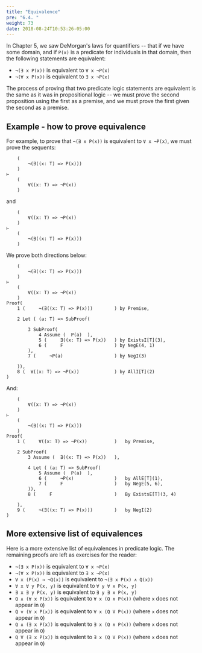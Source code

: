 ```yaml
---
title: "Equivalence"
pre: "6.4. "
weight: 73
date: 2018-08-24T10:53:26-05:00
---
```


In Chapter 5, we saw DeMorgan's laws for quantifiers -- that if we have some domain, and if `P(x)` is a predicate for individuals in that domain, then the following statements are equivalent:

- `¬(∃ x P(x))` is equivalent to `∀ x ¬P(x)`
- `¬(∀ x P(x))` is equivalent to `∃ x ¬P(x)`

The process of proving that two predicate logic statements are equivalent is the same as it was in propositional logic -- we must prove the second proposition using the first as a premise, and we must prove the first given the second as a premise. 

## Example - how to prove equivalence

For example, to prove that `¬(∃ x P(x))` is equivalent to `∀ x ¬P(x)`, we must prove the sequents:

```text
    (
        ¬(∃((x: T) => P(x)))
    )
⊢
    (
        ∀((x: T) => ¬P(x))
    )
```

and

```text
    (
        ∀((x: T) => ¬P(x))
    )
⊢
    (
        ¬(∃((x: T) => P(x)))
    )
```

We prove both directions below:

```text
    (
        ¬(∃((x: T) => P(x)))
    )
⊢
    (
        ∀((x: T) => ¬P(x))
    )
Proof(
    1 (     ¬(∃((x: T) => P(x)))        ) by Premise,

    2 Let ( (a: T) => SubProof(

        3 SubProof(
            4 Assume (  P(a)  ),
            5 (     ∃((x: T) => P(x))   ) by ExistsI[T](3),
            6 (     F                   ) by NegE(4, 1)
        ),
        7 (     ¬P(a)                   ) by NegI(3)

    )),
    8 (  ∀((x: T) => ¬P(x))             ) by AllI[T](2)
)

```

And:

```text
    (
        ∀((x: T) => ¬P(x))
    )
⊢
    (
        ¬(∃((x: T) => P(x)))
    )
Proof(
    1 (     ∀((x: T) => ¬P(x))          )   by Premise,

    2 SubProof(
        3 Assume (  ∃((x: T) => P(x))   ),

        4 Let ( (a: T) => SubProof(
            5 Assume (  P(a)  ),
            6 (     ¬P(x)               )   by AllE[T](1),
            7 (     F                   )   by NegE(5, 6),
        )),
        8 (     F                       )   By ExistsE[T](3, 4)
    
    ),
    9 (     ¬(∃((x: T) => P(x)))        )   by NegI(2)
)
```

## More extensive list of equivalences

Here is a more extensive list of equivalences in predicate logic. The remaining proofs are left as exercises for the reader:

- `¬(∃ x P(x))` is equivalent to `∀ x ¬P(x)`
- `¬(∀ x P(x))` is equivalent to `∃ x ¬P(x)`
-  `∀ x (P(x) → ¬Q(x))` is equivalent to `¬(∃ x P(x) ∧ Q(x))`
- `∀ x ∀ y P(x, y)` is equivalent to `∀ y ∀ x P(x, y)`
- `∃ x ∃ y P(x, y)` is equivalent to `∃ y ∃ x P(x, y)`
- `Q ∧ (∀ x P(x))` is equivalent to `∀ x (Q ∧ P(x))` (where `x` does not appear in `Q`)
- `Q v (∀ x P(x))` is equivalent to `∀ x (Q V P(x))` (where `x` does not appear in `Q`)
- `Q ∧ (∃ x P(x))` is equivalent to `∃ x (Q ∧ P(x))` (where `x` does not appear in `Q`)
- `Q V (∃ x P(x))` is equivalent to `∃ x (Q V P(x))` (where `x` does not appear in `Q`)
